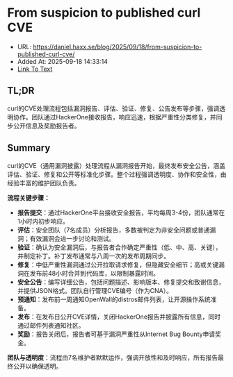 # From suspicion to published curl CVE
- URL: https://daniel.haxx.se/blog/2025/09/18/from-suspicion-to-published-curl-cve/
- Added At: 2025-09-18 14:33:14
- [Link To Text](2025-09-18-from-suspicion-to-published-curl-cve_raw.md)

## TL;DR
curl的CVE处理流程包括漏洞报告、评估、验证、修复、公告发布等步骤，强调透明协作。团队通过HackerOne接收报告，响应迅速，根据严重性分类修复，并同步公开信息及奖励报告者。

## Summary
curl的CVE（通用漏洞披露）处理流程从漏洞报告开始，最终发布安全公告，涵盖评估、验证、修复和公开等标准化步骤。整个过程强调透明度、协作和安全性，由经验丰富的维护团队负责。

**流程关键步骤：**
- **报告提交**：通过HackerOne平台接收安全报告，平均每周3-4份，团队通常在1小时内初步响应。
- **评估**：安全团队（7名成员）分析报告，多数被判定为非安全问题或普通漏洞；有效漏洞会进一步讨论和测试。
- **验证**：确认为安全漏洞后，与报告者合作确定严重性（低、中、高、关键），并制定补丁。补丁发布通常与八周一次的发布周期同步。
- **修复**：中低严重性漏洞通过公开拉取请求修复，但隐藏安全细节；高或关键漏洞在发布前48小时合并到代码库，以限制暴露时间。
- **安全公告**：编写详细公告，包括问题描述、影响版本、修复提交和致谢信息，并提供JSON格式。团队自行管理CVE编号（作为CNA）。
- **预通知**：发布前一周通知OpenWall的distros邮件列表，让开源操作系统准备。
- **发布**：在发布日公开CVE详情，关闭HackerOne报告并披露所有信息，同时通过邮件列表通知社区。
- **奖励**：报告关闭后，报告者可基于漏洞严重性从Internet Bug Bounty申请奖金。

**团队与透明度**：流程由7名维护者默默运作，强调开放性和及时响应，所有报告最终公开以确保透明。
